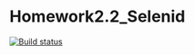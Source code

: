 # Homework2.2_Selenid
[![Build status](https://ci.appveyor.com/api/projects/status/qf70d9f010un62id?svg=true)](https://ci.appveyor.com/project/nanaishere/aqa2-2-y0x8a)
